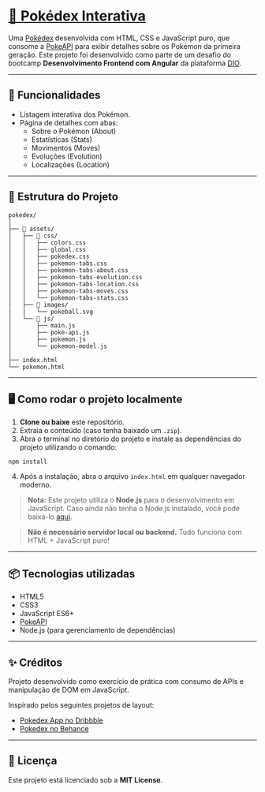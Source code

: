 # [📘 Pokédex Interativa](https://gabriellyss.github.io/pokedex/)

Uma [Pokédex](https://pokedex-one-iota-15.vercel.app/index.html) desenvolvida com HTML, CSS e JavaScript puro, que consome a [PokeAPI](https://pokeapi.co/) para exibir detalhes sobre os Pokémon da primeira geração. Este projeto foi desenvolvido como parte de um desafio do bootcamp **Desenvolvimento Frontend com Angular** da plataforma [DIO](https://www.dio.me/).

---

## 🚀 Funcionalidades

- Listagem interativa dos Pokémon.
- Página de detalhes com abas:
  - Sobre o Pokémon (About)
  - Estatísticas (Stats)
  - Movimentos (Moves)
  - Evoluções (Evolution)
  - Localizações (Location)

---

## 🧱 Estrutura do Projeto
```
pokedex/
│
├── 📁 assets/
│   ├── 📁 css/
│   │   ├── colors.css
│   │   ├── global.css
│   │   ├── pokedex.css
│   │   ├── pokemon-tabs.css
│   │   ├── pokemon-tabs-about.css   
│   │   ├── pokemon-tabs-evolution.css
│   │   ├── pokemon-tabs-location.css
│   │   ├── pokemon-tabs-moves.css
│   │   └── pokemon-tabs-stats.css
│   ├── 📁 images/
|   |   └── pokeball.svg
│   └── 📁 js/
│       ├── main.js
│       ├── poke-api.js
│       ├── pokemon.js
│       └── pokemon-model.js
│
├── index.html
└── pokemon.html
```
---

## 🖥 Como rodar o projeto localmente

1. **Clone ou baixe** este repositório.
2. Extraia o conteúdo (caso tenha baixado um `.zip`).
3. Abra o terminal no diretório do projeto e instale as dependências do projeto utilizando o comando:
```
npm install
```
4. Após a instalação, abra o arquivo `index.html` em qualquer navegador moderno.

> **Nota:** Este projeto utiliza o **Node.js** para o desenvolvimento em JavaScript. Caso ainda não tenha o Node.js instalado, você pode baixá-lo [aqui](https://nodejs.org/).

> **Não é necessário servidor local ou backend.** Tudo funciona com HTML + JavaScript puro!

---

## 📦 Tecnologias utilizadas

- HTML5
- CSS3
- JavaScript ES6+
- [PokeAPI](https://pokeapi.co/)
- Node.js (para gerenciamento de dependências)

---

## ✨ Créditos

Projeto desenvolvido como exercício de prática com consumo de APIs e manipulação de DOM em JavaScript.

Inspirado pelos seguintes projetos de layout:

- [Pokedex App no Dribbble](https://dribbble.com/shots/6540871-Pokedex-App)
- [Pokedex no Behance](https://www.behance.net/gallery/155301139/Daily-UI-Pokdex?tracking_source=search_projects|pokedex&l=3)

---

## 📄 Licença

Este projeto está licenciado sob a **MIT License**.
